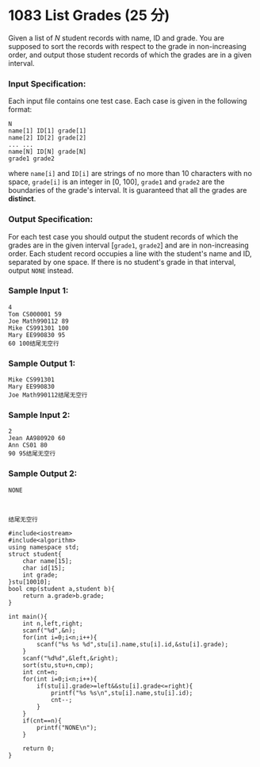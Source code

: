 # 1083 List Grades (25 分)

Given a list of *N* student records with name, ID and grade. You are supposed to sort the records with respect to the grade in non-increasing order, and output those student records of which the grades are in a given interval.

### Input Specification:

Each input file contains one test case. Each case is given in the following format:

```
N
name[1] ID[1] grade[1]
name[2] ID[2] grade[2]
... ...
name[N] ID[N] grade[N]
grade1 grade2
```

where `name[i]` and `ID[i]` are strings of no more than 10 characters with no space, `grade[i]` is an integer in [0, 100], `grade1` and `grade2` are the boundaries of the grade's interval. It is guaranteed that all the grades are **distinct**.

### Output Specification:

For each test case you should output the student records of which the grades are in the given interval [`grade1`, `grade2`] and are in non-increasing order. Each student record occupies a line with the student's name and ID, separated by one space. If there is no student's grade in that interval, output `NONE` instead.

### Sample Input 1:

```in
4
Tom CS000001 59
Joe Math990112 89
Mike CS991301 100
Mary EE990830 95
60 100结尾无空行
```

### Sample Output 1:

```out
Mike CS991301
Mary EE990830
Joe Math990112结尾无空行
```

### Sample Input 2:

```in
2
Jean AA980920 60
Ann CS01 80
90 95结尾无空行
```

### Sample Output 2:

```out
NONE



结尾无空行
```

```
#include<iostream>
#include<algorithm>
using namespace std;
struct student{
    char name[15];
    char id[15];
    int grade;
}stu[10010];
bool cmp(student a,student b){
    return a.grade>b.grade;
}

int main(){
    int n,left,right;
    scanf("%d",&n);
    for(int i=0;i<n;i++){
        scanf("%s %s %d",stu[i].name,stu[i].id,&stu[i].grade);
    }
    scanf("%d%d",&left,&right);
    sort(stu,stu+n,cmp);
    int cnt=n;
    for(int i=0;i<n;i++){
        if(stu[i].grade>=left&&stu[i].grade<=right){
            printf("%s %s\n",stu[i].name,stu[i].id);
            cnt--;
        }
    }
    if(cnt==n){
        printf("NONE\n");
    }
    
    return 0;
}
```

